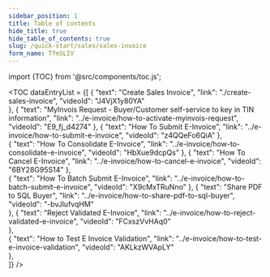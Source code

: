 ```yaml
---
sidebar_position: 1
title: Table of contents
hide_title: true
hide_table_of_contents: true 
slug: /quick-start/sales/sales-invoice 
form_name: TfmSLIV
---
```


import {TOC} from '@src/components/toc.js';

<TOC
dataEntryList = {[
{
  "text": "Create Sales Invoice", 
  "link": "./create-sales-invoice",
  "videoId": "J4VjX1y80YA"  
},
{
  "text": "MyInvois Request - Buyer/Customer self-service to key in TIN information", 
  "link": "../e-invoice/how-to-activate-myinvois-request",
  "videoId": "E9_fj_d4274"
},
{
  "text": "How To Submit E-Invoice", 
  "link": "../e-invoice/how-to-submit-e-invoice",
  "videoId": "z4QQeFo6QiA"
},  
{
  "text": "How To Consolidate E-Invoice", 
  "link": "../e-invoice/how-to-consolidate-e-invoice",
  "videoId": "HbXue9dcpQs"
},
{
  "text": "How To Cancel E-Invoice", 
  "link": "../e-invoice/how-to-cancel-e-invoice",
  "videoId": "6BY28G95S14"
},  
{
  "text": "How To Batch Submit E-Invoice", 
  "link": "../e-invoice/how-to-batch-submit-e-invoice",
  "videoId": "X9cMxTRuNno"
},
{
  "text": "Share PDF to SQL Buyer", 
  "link": "../e-invoice/how-to-share-pdf-to-sql-buyer",
  "videoId": "-bvJlufvqHM"    
}, 
{
  "text": "Reject Validated E-Invoice", 
  "link": "../e-invoice/how-to-reject-validated-e-invoice",
  "videoId": "FCxszVvHAq0"    
},  
{
  "text": "How to Test E Invoice Validation", 
  "link": "../e-invoice/how-to-test-e-invoice-validation",
  "videoId": "AKLkzWVApLY"      
},   
]}
/>